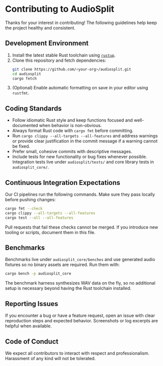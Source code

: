 # Contributing to AudioSplit

Thanks for your interest in contributing! The following guidelines help keep the project healthy and consistent.

## Development Environment

1. Install the latest stable Rust toolchain using [`rustup`](https://rustup.rs/).
2. Clone this repository and fetch dependencies:
   ```bash
   git clone https://github.com/<your-org>/audiosplit.git
   cd audiosplit
   cargo fetch
   ```
3. (Optional) Enable automatic formatting on save in your editor using `rustfmt`.

## Coding Standards

- Follow idiomatic Rust style and keep functions focused and well-documented when behavior is non-obvious.
- Always format Rust code with `cargo fmt` before committing.
- Run `cargo clippy --all-targets --all-features` and address warnings or provide clear justification in the commit message if a warning cannot be fixed.
- Prefer small, cohesive commits with descriptive messages.
- Include tests for new functionality or bug fixes whenever possible. Integration tests live under `audiosplit/tests/` and core library tests in `audiosplit_core/`.

## Continuous Integration Expectations

Our CI pipelines run the following commands. Make sure they pass locally before pushing changes:

```bash
cargo fmt --check
cargo clippy --all-targets --all-features
cargo test --all --all-features
```

Pull requests that fail these checks cannot be merged. If you introduce new tooling or scripts, document them in this file.

## Benchmarks

Benchmarks live under `audiosplit_core/benches` and use generated audio fixtures so no binary assets are required. Run them with:

```bash
cargo bench -p audiosplit_core
```

The benchmark harness synthesizes WAV data on the fly, so no additional setup is necessary beyond having the Rust toolchain installed.

## Reporting Issues

If you encounter a bug or have a feature request, open an issue with clear reproduction steps and expected behavior. Screenshots or log excerpts are helpful when available.

## Code of Conduct

We expect all contributors to interact with respect and professionalism. Harassment of any kind will not be tolerated.
